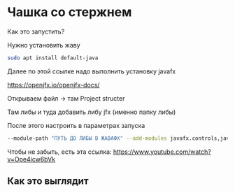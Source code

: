 # Чашка со стержнем


Как это запустить? 

Нужно установить жаву

```bash
sudo apt install default-java
```

Далее по этой ссылке надо выполнить установку javafx

https://openjfx.io/openjfx-docs/

Открываем файл -> там Project structer

Там либы и туда добавить либу jfx (именно папку либы)

После этого настроить в параметрах запуска

```bash
--module-path "ПУТЬ ДО ЛИБЫ В ЖАВАФХ" --add-modules javafx.controls,javafx.fxml
```

Чтобы не забыть, есть эта ссылка: https://www.youtube.com/watch?v=Ope4icw6bVk

## Как это выглядит

[](./docs/rpz/assets/interface-2.png)
[](./docs/rpz/assets/interface-1.png)
